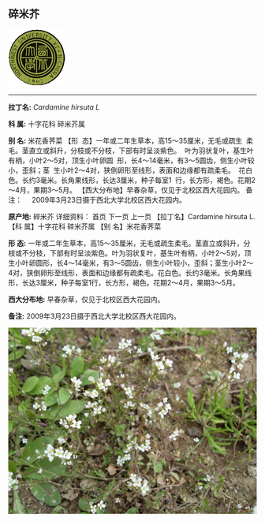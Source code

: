 ## 碎米芥

![西北大学校园网络植物志](../JPG/nwu.gif)

---

**拉丁名:**  _Cardamine hirsuta L_

**科 属:** 十字花科 碎米芥属

**别 名:** 米花香荠菜
【形  态】一年或二年生草本，高15～35厘米，无毛或疏生
 柔毛。茎直立或斜升，分枝或不分枝，下部有时呈淡紫色。
 叶为羽状复叶，基生叶有柄，小叶2～5对，顶生小叶卵圆
 形，长4～14毫米，有3～5圆齿，侧生小叶较小，歪斜；茎
 生小叶2～4对，狭倒卵形至线形，表面和边缘都有疏柔毛。
 花白色。长约3毫米。长角果线形，长达3厘米，种子每室1
 行，长方形，褐色。花期2～4月，果期3～5月。
【西大分布地】早春杂草，仅见于北校区西大花园内。
备注：
    2009年3月23日摄于西北大学北校区西大花园内。

**原产地:** 碎米芥
详细资料： 首页 下一页 上一页
【拉丁名】Cardamine hirsuta L.
【科 属】十字花科 碎米芥属
【别 名】米花香荠菜

**形  态:** 一年或二年生草本，高15～35厘米，无毛或疏生柔毛。茎直立或斜升，分枝或不分枝，下部有时呈淡紫色。叶为羽状复叶，基生叶有柄，小叶2～5对，顶生小叶卵圆形，长4～14毫米，有3～5圆齿，侧生小叶较小，歪斜；茎生小叶2～4对，狭倒卵形至线形，表面和边缘都有疏柔毛。花白色。长约3毫米。长角果线形，长达3厘米，种子每室1行，长方形，褐色。花期2～4月，果期3～5月。

**西大分布地:** 早春杂草，仅见于北校区西大花园内。

**备注:** 2009年3月23日摄于西北大学北校区西大花园内。

![碎米芥](../JPG/碎米芥1.JPG) 

